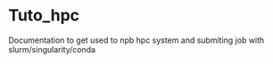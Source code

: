 # Tuto_hpc
Documentation to get used to npb hpc system and submiting job with slurm/singularity/conda
